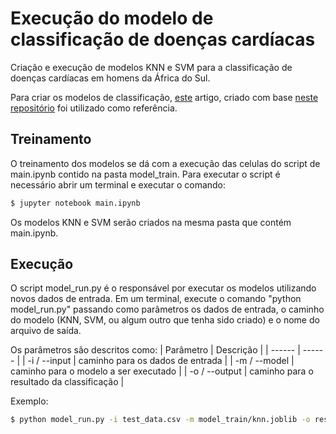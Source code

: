 # Execução do modelo de classificação de doenças cardíacas
Criação e execução de modelos KNN e SVM para a classificação de doenças cardíacas em homens da África do Sul.

Para criar os modelos de classificação, [este](https://blog.goodaudience.com/heart-disease-prediction-aa656f2db585) artigo, criado com base [neste repositório](https://github.com/sahilverma0696/heart-disease-prediction) foi utilizado como referência.

## Treinamento
O treinamento dos modelos se dá com a execução das celulas do script de main.ipynb contido na pasta model_train. Para executar o script é necessário abrir um terminal e executar o comando:

```sh
$ jupyter notebook main.ipynb
```

Os modelos KNN e SVM serão criados na mesma pasta que contém main.ipynb. 

## Execução
O script model_run.py é o responsável por executar os modelos utilizando novos dados de entrada. Em um terminal, execute o comando "python model_run.py" passando como parâmetros os dados de entrada, o caminho do modelo (KNN, SVM, ou algum outro que tenha sido criado) e o nome do arquivo de saída.

Os parâmetros são descritos como:
| Parâmetro | Descrição |
| ------ | ------ |
| -i / --input | caminho para os dados de entrada |
| -m / --model | caminho para o modelo a ser executado |
| -o / --output | caminho para o resultado da classificação |

Exemplo:
```sh
$ python model_run.py -i test_data.csv -m model_train/knn.joblib -o results.csv
```
